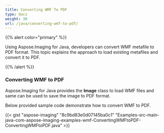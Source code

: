 ```yaml
---
title: Converting WMF To PDF
type: docs
weight: 30
url: /java/converting-wmf-to-pdf/
---
```


{{% alert color="primary" %}} 

Using Aspose.Imaging for Java, developers can convert WMF metafile to PDF format. This topic explains the approach to load existing metafiles and convert it to PDF.

{{% /alert %}} 
### **Converting WMF to PDF**
Aspose.Imaging for Java provides the **Image** class to load WMF files and same can be used to save the image to PDF format.

Below provided sample code demonstrate how to convert WMF to PDF.

{{< gist "aspose-imaging" "8c9bd83e0d07145ba0c1" "Examples-src-main-java-com-aspose-imaging-examples-wmf-ConvertingWMFtoPDF-ConvertingWMFtoPDF.java" >}}
